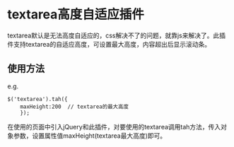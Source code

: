 # textarea高度自适应插件

textarea默认是无法高度自适应的，css解决不了的问题，就靠js来解决了。此插件支持textarea的自适应高度，可设置最大高度，内容超出后显示滚动条。


## 使用方法

e.g.
```
$('textarea').tah({
    maxHeight:200  // textarea的最大高度
    });
```

在使用的页面中引入jQuery和此插件，对要使用的textarea调用tah方法，传入对象参数，设置属性值maxHeight(textarea最大高度)即可。
